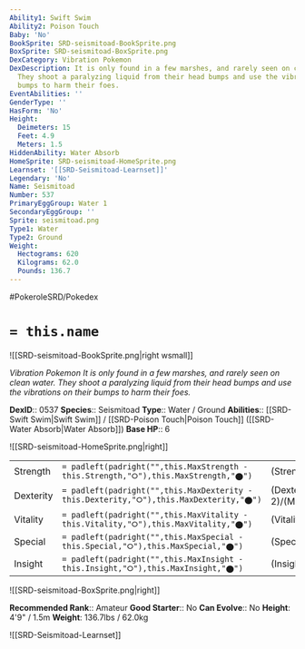 ```yaml
---
Ability1: Swift Swim
Ability2: Poison Touch
Baby: 'No'
BookSprite: SRD-seismitoad-BookSprite.png
BoxSprite: SRD-seismitoad-BoxSprite.png
DexCategory: Vibration Pokemon
DexDescription: It is only found in a few marshes, and rarely seen on clean water.
  They shoot a paralyzing liquid from their head bumps and use the vibrations on their
  bumps to harm their foes.
EventAbilities: ''
GenderType: ''
HasForm: 'No'
Height:
  Deimeters: 15
  Feet: 4.9
  Meters: 1.5
HiddenAbility: Water Absorb
HomeSprite: SRD-seismitoad-HomeSprite.png
Learnset: '[[SRD-Seismitoad-Learnset]]'
Legendary: 'No'
Name: Seismitoad
Number: 537
PrimaryEggGroup: Water 1
SecondaryEggGroup: ''
Sprite: seismitoad.png
Type1: Water
Type2: Ground
Weight:
  Hectograms: 620
  Kilograms: 62.0
  Pounds: 136.7
---
```


#PokeroleSRD/Pokedex

# `= this.name`

![[SRD-seismitoad-BookSprite.png|right wsmall]]

*Vibration Pokemon*
*It is only found in a few marshes, and rarely seen on clean water. They shoot a paralyzing liquid from their head bumps and use the vibrations on their bumps to harm their foes.*

**DexID**:: 0537
**Species**:: Seismitoad
**Type**:: Water / Ground
**Abilities**:: [[SRD-Swift Swim|Swift Swim]] / [[SRD-Poison Touch|Poison Touch]] ([[SRD-Water Absorb|Water Absorb]])
**Base HP**:: 6

![[SRD-seismitoad-HomeSprite.png|right]]

|           |                                                                                        |                                          |
| --------- | -------------------------------------------------------------------------------------- | ---------------------------------------- |
| Strength  | `= padleft(padright("",this.MaxStrength - this.Strength,"⭘"),this.MaxStrength,"⬤")`    | (Strength::2)/(MaxStrength::6)   |
| Dexterity | `= padleft(padright("",this.MaxDexterity - this.Dexterity,"⭘"),this.MaxDexterity,"⬤")` | (Dexterity:: 2)/(MaxDexterity::5) |
| Vitality  | `= padleft(padright("",this.MaxVitality - this.Vitality,"⭘"),this.MaxVitality,"⬤")`    | (Vitality::2)/(MaxVitality::5)   |
| Special   | `= padleft(padright("",this.MaxSpecial - this.Special,"⭘"),this.MaxSpecial,"⬤")`       | (Special::2)/(MaxSpecial::5)     |
| Insight   | `= padleft(padright("",this.MaxInsight - this.Insight,"⭘"),this.MaxInsight,"⬤")`       | (Insight::2)/(MaxInsight::5)     |

![[SRD-seismitoad-BoxSprite.png|right]]

**Recommended Rank**:: Amateur
**Good Starter**:: No
**Can Evolve**:: No
**Height**: 4'9" / 1.5m
**Weight**: 136.7lbs / 62.0kg

![[SRD-Seismitoad-Learnset]]